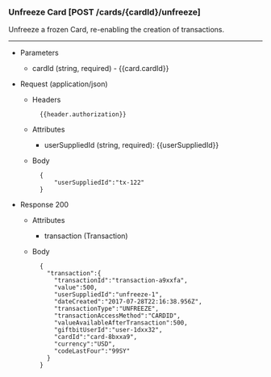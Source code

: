 ### Unfreeze Card [POST /cards/{cardId}/unfreeze]
Unfreeze a frozen Card, re-enabling the creation of transactions.

---
+ Parameters
    + cardId (string, required) - {{card.cardId}}

+ Request (application/json)
    + Headers
    
            {{header.authorization}}

    + Attributes
        + userSuppliedId (string, required): {{userSuppliedId}}
   
    + Body 
    
            {
                "userSuppliedId":"tx-122"
            }
    
+ Response 200
    + Attributes
        + transaction (Transaction)

    + Body

            {
              "transaction":{
                "transactionId":"transaction-a9xxfa",
                "value":500,
                "userSuppliedId":"unfreeze-1",
                "dateCreated":"2017-07-28T22:16:38.956Z",
                "transactionType":"UNFREEZE",
                "transactionAccessMethod":"CARDID",
                "valueAvailableAfterTransaction":500,
                "giftbitUserId":"user-1dxx32",
                "cardId":"card-8bxxa9",
                "currency":"USD",
                "codeLastFour":"99SY"
              }
            }
